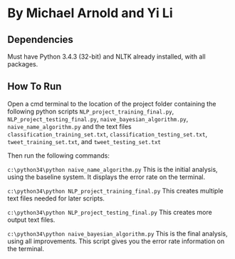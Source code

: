 # By Michael Arnold and Yi Li

## Dependencies
Must have Python 3.4.3 (32-bit) and NLTK already installed, with all packages.

## How To Run
Open a cmd terminal to the location of the project folder containing the following python scripts
`NLP_project_training_final.py`, `NLP_project_testing_final.py`, `naive_bayesian_algorithm.py`, `naive_name_algorithm.py`
and the text files `classification_training_set.txt`, `classification_testing_set.txt`, `tweet_training_set.txt`, and `tweet_testing_set.txt`

Then run the following commands:

`c:\python34\python naive_name_algorithm.py`
This is the initial analysis, using the baseline system. It displays the error rate on the terminal.

`c:\python34\python NLP_project_training_final.py`
This creates multiple text files needed for later scripts.

`c:\python34\python NLP_project_testing_final.py`
This creates more output text files.

`c:\python34\python naive_bayesian_algorithm.py`
This is the final analysis, using all improvements. This script gives you the error rate information on the terminal.
